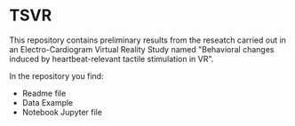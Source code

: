# TSVR

This repository contains preliminary results from the reseatch carried out in an Electro-Cardiogram Virtual Reality Study named "Behavioral changes induced by heartbeat-relevant tactile stimulation in VR". 

In the repository you find:
  - Readme file
  - Data Example
  - Notebook Jupyter file
